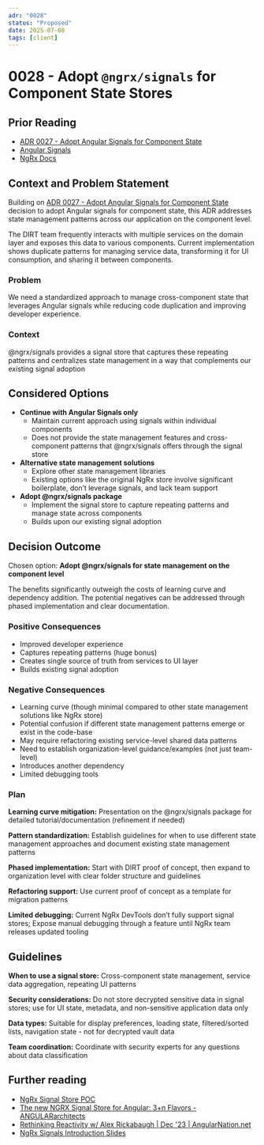 ```yaml
---
adr: "0028"
status: "Proposed"
date: 2025-07-08
tags: [client]
---
```


# 0028 - Adopt `@ngrx/signals` for Component State Stores

<AdrTable frontMatter={frontMatter}></AdrTable>

## Prior Reading

- [ADR 0027 - Adopt Angular Signals for Component State](./0027-angular-signals.md)
- [Angular Signals](https://angular.dev/guide/signals)
- [NgRx Docs](https://ngrx.io/guide/signals)

## Context and Problem Statement

Building on
[ADR 0027 - Adopt Angular Signals for Component State](./0027-angular-signals.md)
decision to adopt Angular signals for component state, this ADR addresses state management patterns
across our application on the component level.

The DIRT team frequently interacts with multiple services on the domain layer and exposes this data
to various components. Current implementation shows duplicate patterns for managing service data,
transforming it for UI consumption, and sharing it between components.

### Problem

We need a standardized approach to manage cross-component state that leverages Angular signals while
reducing code duplication and improving developer experience.

### Context

@ngrx/signals provides a signal store that captures these repeating patterns and centralizes state
management in a way that complements our existing signal adoption

## Considered Options

- **Continue with Angular Signals only**
  - Maintain current approach using signals within individual components
  - Does not provide the state management features and cross-component patterns that @ngrx/signals
    offers through the signal store
- **Alternative state management solutions**
  - Explore other state management libraries
  - Existing options like the original NgRx store involve significant boilerplate, don’t leverage
    signals, and lack team support
- **Adopt @ngrx/signals package**
  - Implement the signal store to capture repeating patterns and manage state across components
  - Builds upon our existing signal adoption

## Decision Outcome

Chosen option: **Adopt @ngrx/signals for state management on the component level**

The benefits significantly outweigh the costs of learning curve and dependency addition. The
potential negatives can be addressed through phased implementation and clear documentation.

### Positive Consequences

- Improved developer experience
- Captures repeating patterns (huge bonus)
- Creates single source of truth from services to UI layer
- Builds existing signal adoption

### Negative Consequences

- Learning curve (though minimal compared to other state management solutions like NgRx store)
- Potential confusion if different state management patterns emerge or exist in the code-base
- May require refactoring existing service-level shared data patterns
- Need to establish organization-level guidance/examples (not just team-level)
- Introduces another dependency
- Limited debugging tools

### Plan

**Learning curve mitigation:** Presentation on the @ngrx/signals package for detailed
tutorial/documentation (refinement if needed)

**Pattern standardization:** Establish guidelines for when to use different state management
approaches and document existing state management patterns

**Phased implementation:** Start with DIRT proof of concept, then expand to organization level with
clear folder structure and guidelines

**Refactoring support:** Use current proof of concept as a template for migration patterns

**Limited debugging:** Current NgRx DevTools don’t fully support signal stores; Expose manual
debugging through a feature until NgRx team releases updated tooling

## Guidelines

**When to use a signal store:** Cross-component state management, service data aggregation,
repeating UI patterns

**Security considerations:** Do not store decrypted sensitive data in signal stores; use for UI
state, metadata, and non-sensitive application data only

**Data types:** Suitable for display preferences, loading state, filtered/sorted lists, navigation
state - not for decrypted vault data

**Team coordination:** Coordinate with security experts for any questions about data classification

## Further reading

- [NgRx Signal Store POC](https://github.com/bitwarden/clients/pull/15186)
- [The new NGRX Signal Store for Angular: 3+n Flavors - ANGULARarchitects](https://www.angulararchitects.io/en/blog/the-new-ngrx-signal-store-for-angular-2-1-flavors/)
- [Rethinking Reactivity w/ Alex Rickabaugh | Dec '23 | AngularNation.net](https://www.youtube.com/watch?v=_yMrnSa2cTI)
- [NgRx Signals Introduction Slides](https://docs.google.com/presentation/d/1vHVLlSmc51emZS6t_9MwEoH7FBp-yVovMgNPSOqaP_k/edit?usp=drive_link)
